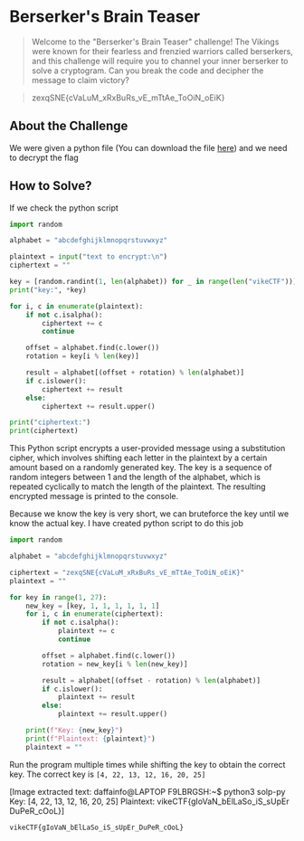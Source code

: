 # Berserker's Brain Teaser
> Welcome to the "Berserker's Brain Teaser" challenge! The Vikings were known for their fearless and frenzied warriors called berserkers, and this challenge will require you to channel your inner berserker to solve a cryptogram. Can you break the code and decipher the message to claim victory?

> zexqSNE{cVaLuM_xRxBuRs_vE_mTtAe_ToOiN_oEiK}

## About the Challenge
We were given a python file (You can download the file [here](BerserkerBrainTeaserEncrypt.py)) and we need to decrypt the flag

## How to Solve?
If we check the python script

```python
import random

alphabet = "abcdefghijklmnopqrstuvwxyz"

plaintext = input("text to encrypt:\n")
ciphertext = ""

key = [random.randint(1, len(alphabet)) for _ in range(len("vikeCTF"))]
print("key:", *key)

for i, c in enumerate(plaintext):
	if not c.isalpha():
		ciphertext += c
		continue

	offset = alphabet.find(c.lower())
	rotation = key[i % len(key)]

	result = alphabet[(offset + rotation) % len(alphabet)]
	if c.islower():
		ciphertext += result
	else:
		ciphertext += result.upper()

print("ciphertext:")
print(ciphertext)
```

This Python script encrypts a user-provided message using a substitution cipher, which involves shifting each letter in the plaintext by a certain amount based on a randomly generated key. The key is a sequence of random integers between 1 and the length of the alphabet, which is repeated cyclically to match the length of the plaintext. The resulting encrypted message is printed to the console.

Because we know the key is very short, we can bruteforce the key until we know the actual key. I have created python script to do this job

```python
import random

alphabet = "abcdefghijklmnopqrstuvwxyz"

ciphertext = "zexqSNE{cVaLuM_xRxBuRs_vE_mTtAe_ToOiN_oEiK}"
plaintext = ""

for key in range(1, 27):
    new_key = [key, 1, 1, 1, 1, 1, 1]
    for i, c in enumerate(ciphertext):
        if not c.isalpha():
            plaintext += c
            continue

        offset = alphabet.find(c.lower())
        rotation = new_key[i % len(new_key)]

        result = alphabet[(offset - rotation) % len(alphabet)]
        if c.islower():
            plaintext += result
        else:
            plaintext += result.upper()

    print(f"Key: {new_key}")
    print(f"Plaintext: {plaintext}")
    plaintext = ""
```

Run the program multiple times while shifting the key to obtain the correct key. The correct key is `[4, 22, 13, 12, 16, 20, 25]`


[Image extracted text: daffainfo@LAPTOP
F9LBRGSH:~$ python3 solp-py
Key: [4, 22, 13, 12, 16, 20, 25]
Plaintext: vikeCTF{gIoVaN_bElLaSo_iS_sUpEr
DuPeR_cOoL}]


```
vikeCTF{gIoVaN_bElLaSo_iS_sUpEr_DuPeR_cOoL}
```